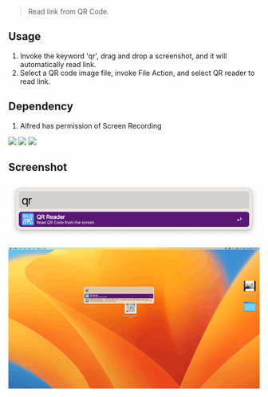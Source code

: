 > Read link from QR Code.

## Usage

1. Invoke the keyword 'qr', drag and drop a screenshot, and it will automatically read link.
2. Select a QR code image file, invoke File Action, and select QR reader to read link.


## Dependency

1. Alfred has permission of Screen Recording



![](https://img.shields.io/badge/version-v0.3-green?style=for-the-badge)
[![](https://img.shields.io/badge/download-click-blue?style=for-the-badge)](https://github.com/alanhg/alfred-workflows/raw/master/qr-reader/QR%20Reader.alfredworkflow)
[![](https://img.shields.io/badge/plist-link-important?style=for-the-badge)](https://raw.githubusercontent.com/alanhg/alfred-workflows/master/qr-reader/src/info.plist)



<!-- more -->


## Screenshot

![](./screenshot.png)

![](./screenshot.gif)
